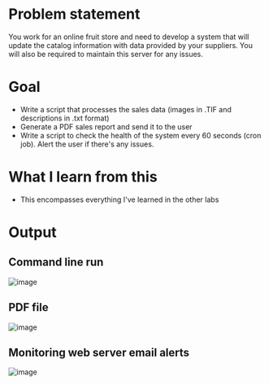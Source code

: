 # Problem statement
You work for an online fruit store and need to develop a system that will update the catalog information with data provided by your suppliers. You will also be required to maintain this server for any issues.

# Goal
* Write a script that processes the sales data (images in .TIF and descriptions in .txt format)
* Generate a PDF sales report and send it to the user
* Write a script to check the health of the system every 60 seconds (cron job). Alert the user if there's any issues.

# What I learn from this
* This encompasses everything I've learned in the other labs

# Output 
## Command line run
 ![image](https://user-images.githubusercontent.com/14297774/130676775-0686a07c-b5cc-4bbd-b409-cc6dea069199.png)
## PDF file
 ![image](https://user-images.githubusercontent.com/14297774/130676780-ead253de-77dc-43c9-8b13-b8fe07870c83.png)
## Monitoring web server email alerts
![image](https://user-images.githubusercontent.com/14297774/130676874-824724c8-2dea-46f1-9bdf-7baef88ced16.png)

